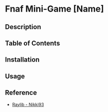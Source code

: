 # Fnaf Mini-Game [Name]

## Description

## Table of Contents

## Installation

## Usage

## 

## Reference

- [Raylib - Nikki93](https://github.com/nikki93/raylib-5k)